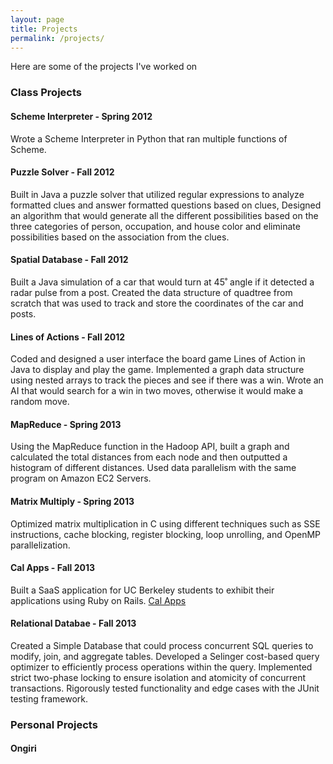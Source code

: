 ```yaml
---
layout: page
title: Projects
permalink: /projects/
---
```


Here are some of the projects I've worked on

### Class Projects

#### Scheme Interpreter - Spring 2012 
Wrote a Scheme Interpreter in Python that ran multiple functions of Scheme.

#### Puzzle Solver - Fall 2012 
Built in Java a puzzle solver that utilized regular expressions to analyze formatted clues and answer formatted questions based on clues, Designed an algorithm that would generate all the different possibilities based on the three categories of person, occupation, and house color and eliminate possibilities based on the association from the clues.

#### Spatial Database - Fall 2012
Built a Java simulation of a car that would turn at 45˚ angle if it detected a radar pulse from a post. Created the data structure of quadtree from scratch that was used to track and store the coordinates of the car and posts.

#### Lines of Actions - Fall 2012
Coded and designed a user interface the board game Lines of Action in Java to display and play the game. Implemented a graph data structure using nested arrays to track the pieces and see if there was a win. Wrote an AI that would search for a win in two moves, otherwise it would make a random move.

#### MapReduce - Spring 2013 
Using the MapReduce function in the Hadoop API, built a graph and calculated the total distances from each node and then outputted a histogram of different distances. Used data parallelism with the same program on Amazon EC2 Servers.

#### Matrix Multiply - Spring 2013 
Optimized matrix multiplication in C using different techniques such as SSE instructions, cache blocking, register blocking, loop unrolling, and OpenMP parallelization.

#### Cal Apps - Fall 2013 
Built a SaaS application for UC Berkeley students to exhibit their applications using Ruby on Rails.
[Cal Apps](www.calsappsdev.herokuapp.com)


#### Relational Databae - Fall 2013 
Created a Simple Database that could process concurrent SQL queries to modify, join, and aggregate tables. Developed a Selinger cost-based query optimizer to efficiently process operations within the query. Implemented strict two-phase locking to ensure isolation and atomicity of concurrent transactions. Rigorously tested functionality and edge cases with the JUnit testing framework.

### Personal Projects

#### Ongiri 

